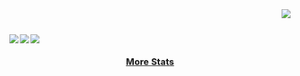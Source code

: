 <a href="https://github.com/a-che613/github-readme-stats">
    <picture>
        <source media="(prefers-color-scheme: dark)" srcset="https://github-readme-stats.vercel.app/api/top-langs/?username=a-che613&hide_title=true&langs_count=10&hide=G-code&hide_border=true&theme=dark&bg_color=0e1116&title_color=ffffff&text_color=ffffff&layout=donut-vertical&exclude_repo=babel,convert">
        <img align="right" src="https://github-readme-stats.vercel.app/api/top-langs/?username=a-che613&hide_title=true&langs_count=10&hide=G-code&hide_border=true&layout=donut-vertical&exclude_repo=babel,convert">
    </picture>
</a>

<!-- &nbsp;&nbsp;&nbsp;
<a href="https://stackoverflow.com/users/1544937/jacob-philpott?tab=profile">
    <picture>
        <source media="(prefers-color-scheme: dark)" srcset="https://raw.githubusercontent.com/a-che613/a-che613/main/imgs/social/dark/stackoverflow.png">
        <img src="https://raw.githubusercontent.com/a-che613/a-che613/main/imgs/social/light/stackoverflow.png" width="42" height="42">
    </picture>
</a>
&nbsp;&nbsp;&nbsp;
<a href="https://www.linkedin.com/in/a-che613">
    <picture>
        <source media="(prefers-color-scheme: dark)" srcset="https://raw.githubusercontent.com/a-che613/a-che613/main/imgs/social/dark/linkedin.png">
        <img src="https://raw.githubusercontent.com/a-che613/a-che613/main/imgs/social/light/linkedin.png" width="42" height="42">
    </picture>
</a>
&nbsp;&nbsp;&nbsp;
<a href="https://www.facebook.com/a-che613">
    <picture>
        <source media="(prefers-color-scheme: dark)" srcset="https://raw.githubusercontent.com/a-che613/a-che613/main/imgs/social/dark/facebook.png">
        <img src="https://raw.githubusercontent.com/a-che613/a-che613/main/imgs/social/light/facebook.png" width="42" height="42">
    </picture>
</a>
&nbsp;&nbsp;&nbsp;
<a href="https://twitter.com/__a-che613__">
    <picture>
        <source media="(prefers-color-scheme: dark)" srcset="https://raw.githubusercontent.com/a-che613/a-che613/main/imgs/social/dark/twitter.png">
        <img src="https://raw.githubusercontent.com/a-che613/a-che613/main/imgs/social/light/twitter.png" width="42" height="42">
    </picture>
</a>
&nbsp;&nbsp;&nbsp;
<a href="https://www.youtube.com/@a-che613">
    <picture>
        <source media="(prefers-color-scheme: dark)" srcset="https://raw.githubusercontent.com/a-che613/a-che613/main/imgs/social/dark/youtube.png">
        <img src="https://raw.githubusercontent.com/a-che613/a-che613/main/imgs/social/light/youtube.png" width="42" height="42">
    </picture>
</a> -->
&nbsp;&nbsp;&nbsp;

<a href="https://github.com/a-che613/github-readme-stats">
    <picture>
        <source media="(prefers-color-scheme: dark)" srcset="https://github-readme-stats.vercel.app/api?username=a-che613&hide_title=true&include_all_commits=true&count_private=true&show_icons=true&hide_border=true&theme=dark&bg_color=0e1116&title_color=ffffff&text_color=ffffff&icon_color=1f6feb">
        <img align="left" src="https://github-readme-stats.vercel.app/api?username=a-che613&hide_title=true&include_all_commits=true&count_private=true&show_icons=true&hide_border=true">
    </picture>
</a>

<a href="https://github.com/a-che613/github-readme-streak-stats">
    <picture>
        <source media="(prefers-color-scheme: dark)" srcset="https://github-readme-streak-stats.herokuapp.com/?user=a-che613&hide_border=true&theme=dark&background=0e1116">
        <img align="left" src="https://github-readme-streak-stats.herokuapp.com/?user=a-che613&hide_border=true">
    </picture>
</a>

<a href="https://github.com/a-che613/github-readme-activity-graph">
    <picture>
        <source media="(prefers-color-scheme: dark)" srcset="https://github-readme-activity-graph.vercel.app/graph?username=a-che613&theme=github-dark&area=true&hide_border=true&custom_title=Past%20Months%20Activity&color=ffffff&bg_color=0e1116">
        <img align="center" src="https://github-readme-activity-graph.vercel.app/graph?username=a-che613&theme=github-light&area=true&hide_border=true&custom_title=Past%20Months%20Activity">
    </picture>
</a>

<h3 align="center">
    <a href="https://www.githubtrends.io/wrapped/a-che613">
        More Stats
    </a>
</h3>